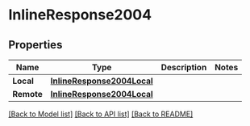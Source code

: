# InlineResponse2004

## Properties

Name | Type | Description | Notes
------------ | ------------- | ------------- | -------------
**Local** | [**InlineResponse2004Local**](inline_response_200_4_local.md) |  | 
**Remote** | [**InlineResponse2004Local**](inline_response_200_4_local.md) |  | 

[[Back to Model list]](../README.md#documentation-for-models) [[Back to API list]](../README.md#documentation-for-api-endpoints) [[Back to README]](../README.md)


